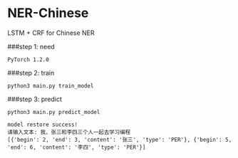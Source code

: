 # NER-Chinese
LSTM + CRF for Chinese NER


###step 1: need

    PyTorch 1.2.0
    
###step 2: train

    python3 main.py train_model
   
###step 3: predict

    python3 main.py predict_model
    
    model restore success!
    请输入文本: 我、张三和李四三个人一起去学习编程
    [{'begin': 2, 'end': 3, 'content': '张三', 'type': 'PER'}, {'begin': 5, 'end': 6, 'content': '李四', 'type': 'PER'}]
